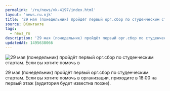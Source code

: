 ```yaml
---
permalink: '/ru/news/vk-4197/index.html'
layout: 'news.ru.njk'
title: '29 мая (понедельник) пройдёт первый орг.сбор по студенческим стартам.'
source: ВКонтакте
tags:
  - news_ru
description: '29 мая (понедельник) пройдёт первый орг.сбор по студенческим стартам.'
updatedAt: 1495638066
---
```

![29 мая (понедельник) пройдёт первый орг.сбор по студенческим стартам. Если вы хотите помочь в](https://sun9-64.userapi.com/impf/c636624/v636624484/649f0/U4pKFUZw-F4.jpg?size=1280x809&quality=96&proxy=1&sign=87cb0303668b8ba865fd745c6553b338&c_uniq_tag=peHQqh-7Y1UslY5fKaHVUJCQTl7g4zieAgSg3HCeaSw&type=album)

29 мая (понедельник) пройдёт первый орг.сбор по студенческим стартам. Если вы хотите помочь в организации, приходите в 18:00 на первый этаж (аудитория будет известна позже).
